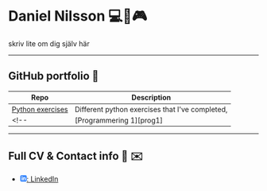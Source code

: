 
# Daniel Nilsson :computer::musical_note::video_game:
skriv lite om dig själv här

---------------------------------------------------------------------

## GitHub portfolio :briefcase:


| Repo                           | Description                        |
| ------------------------------ | ---------------------------------- |
| [Python exercises][pr]         | Different python exercises that I've completed,|
<!-- | [Programmering 1][prog1]           | first programming course (gymnasiet)   | -->

[pr]: https://github.com/Danneftw1/Python-Daniel-Nilsson



<!-- ## Deployed applications :desktop_computer:

This is a selection of deployed applications.

| Application                    | Description                                   |
| ------------------------------ | --------------------------------------------- |
| N/A                            | Not yet created                               |


---

## Videos :movie_camera:

This is a selection of video materials that I have produced/participated in (not a full list).

| Video                                 | Description                                  |
| ------------------------------------- | -------------------------------------------- |
| N/A                                   | Not yet created                              | -->


---

## Full CV & Contact info :iphone: :envelope: 

- [![linkedIn icon](assets/linkedIn-icon.png): LinkedIn][linkedin]

[linkedin]: https://www.linkedin.com/in/daniel-nilsson-a3a65b241/
